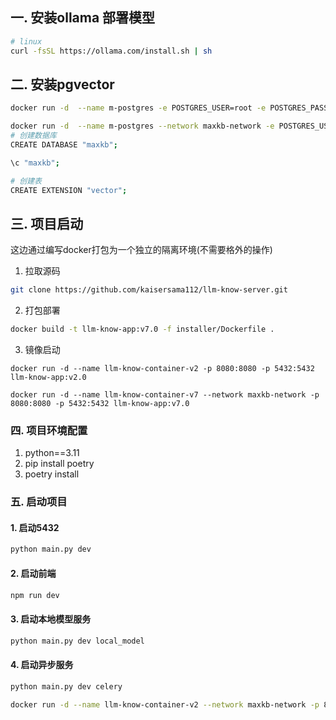 ## 一. 安装ollama 部署模型

```bash
# linux
curl -fsSL https://ollama.com/install.sh | sh
```

## 二. 安装pgvector

```bash
docker run -d  --name m-postgres -e POSTGRES_USER=root -e POSTGRES_PASSWORD=123456 -p 5434:5432 ankane/pgvector:latest

docker run -d  --name m-postgres --network maxkb-network -e POSTGRES_USER=root -e POSTGRES_PASSWORD=123456 -p 5434:5432 ankane/pgvector:latest
# 创建数据库
CREATE DATABASE "maxkb";  

\c "maxkb";

# 创建表
CREATE EXTENSION "vector";

```

## 三. 项目启动

这边通过编写docker打包为一个独立的隔离环境(不需要格外的操作)

1. 拉取源码

```bash
git clone https://github.com/kaisersama112/llm-know-server.git
```

2. 打包部署

```bash
docker build -t llm-know-app:v7.0 -f installer/Dockerfile .
```

3. 镜像启动

```bash![img.png](img.png)
docker run -d --name llm-know-container-v2 -p 8080:8080 -p 5432:5432 llm-know-app:v2.0 

docker run -d --name llm-know-container-v7 --network maxkb-network -p 8080:8080 -p 5432:5432 llm-know-app:v7.0
```

### 四. 项目环境配置

1. python==3.11
2. pip install poetry
3. poetry install

### 五. 启动项目

#### 1. 启动5432

```bash
python main.py dev
```

#### 2. 启动前端

```bash
npm run dev
```

#### 3. 启动本地模型服务

```bash
python main.py dev local_model
```

#### 4. 启动异步服务

```bash
python main.py dev celery
```

```bash
docker run -d --name llm-know-container-v2 --network maxkb-network -p 8081:8080 llm-know-app-v2
```